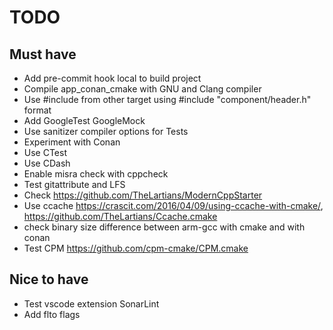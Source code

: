 # TODO

## Must have

- Add pre-commit hook local to build project
- Compile app_conan_cmake with GNU and Clang compiler
- Use #include from other target using #include "component/header.h" format
- Add GoogleTest GoogleMock
- Use sanitizer compiler options for Tests
- Experiment with Conan
- Use CTest
- Use CDash
- Enable misra check with cppcheck
- Test gitattribute and LFS
- Check <https://github.com/TheLartians/ModernCppStarter>
- Use ccache <https://crascit.com/2016/04/09/using-ccache-with-cmake/>, <https://github.com/TheLartians/Ccache.cmake>
- check binary size difference between arm-gcc with cmake and with conan
- Test CPM <https://github.com/cpm-cmake/CPM.cmake>

## Nice to have

- Test vscode extension SonarLint
- Add flto flags
